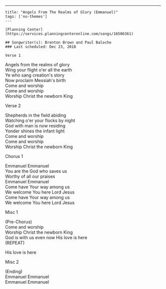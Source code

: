 ---
    title: "Angels From The Realms of Glory (Emmanuel)"
    tags: ['no-themes']
    ---

    [Planning Center](https://services.planningcenteronline.com/songs/16506361)

    ## Songwriter(s): Brenton Brown and Paul Baloche
    ### Last scheduled: Dec 23, 2018          

    Verse 1  
  
Angels from the realms of glory  
Wing your flight o'er all the earth  
Ye who sang creation's story  
Now proclaim Messiah's birth  
Come and worship  
Come and worship  
Worship Christ the newborn King  
  
Verse 2  
  
Shepherds in the field abiding  
Watching o'er your flocks by night  
God with man is now residing  
Yonder shines the infant light  
Come and worship  
Come and worship  
Worship Christ the newborn King  
  
Chorus 1  
  
Emmanuel Emmanuel  
You are the God who saves us  
Worthy of all our praises  
Emmanuel Emmanuel  
Come have Your way among us  
We welcome You here Lord Jesus  
Come have Your way among us  
We welcome You here Lord Jesus  
  
Misc 1  
  
(Pre-Chorus)  
Come and worship  
Worship Christ the newborn King  
God is with us even now His love is here  
(REPEAT)  
  
His love is here  
  
Misc 2  
  
(Ending)  
Emmanuel Emmanuel  
Emmanuel Emmanuel
    